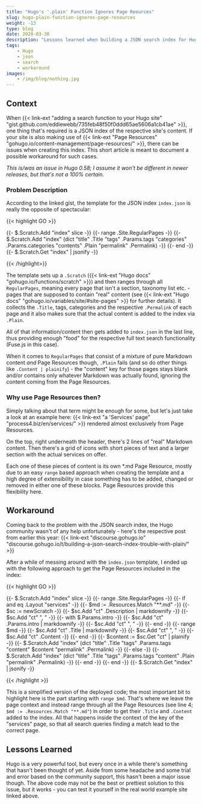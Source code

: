 ```yaml
---
title: "Hugo's '.plain' Function Ignores Page Reources"
slug: hugo-plain-function-ignores-page-resources
weight: -13
type: blog
date: 2020-03-30
description: "Lessons learned when building a JSON search index for Hugo sites using Page Reources."
tags:
    - Hugo
    - json
    - search
    - workaround
images:
    - /img/blog/nothing.jpg
---
```


## Context

When {{< link-ext "adding a search function to your Hugo site" "gist.github.com/eddiewebb/735feb48f50f0ddd65ae5606a1cb41ae" >}}, one thing that's required is a JSON index of the respective site's content. If your site is also making use of {{< link-ext "Page Resources" "gohugo.io/content-management/page-resources/" >}}, there can be issues when creating this index. This short article is meant to document a possible workaround for such cases.

_This is/was an issue in Hugo 0.58; I assume it won't be different in newer releases, but that's not a 100% certain._

### Problem Description

According to the linked gist, the template for the JSON index `index.json` is really the opposite of spectacular:

{{< highlight GO >}}

{{- $.Scratch.Add "index" slice -}}
{{- range .Site.RegularPages -}}
    {{- $.Scratch.Add "index" (dict "title" .Title "tags" .Params.tags "categories" .Params.categories "contents" .Plain "permalink" .Permalink) -}}
{{- end -}}
{{- $.Scratch.Get "index" | jsonify -}}

{{< /highlight>}}

The template sets up a `.Scratch` ({{< link-ext "Hugo docs" "gohugo.io/functions/scratch" >}}) and then ranges through all `RegularPages`, meaning every page that isn't a section, taxonomy list etc. - pages that are supposed to contain "real" content (see {{< link-ext "Hugo docs" "gohugo.io/variables/site/#site-pages" >}} for further details). It collects the `.Title`, tags, categories and the respective `.Permalink` of each page and it also makes sure that the actual content is added to the index via `.Plain`.

All of that information/content then gets added to `index.json` in the last line, thus providing enough "food" for the respective full text search functionality (Fuse.js in this case).

When it comes to `RegularPages` that consist of a mixture of pure Markdown content _and_ Page Resources though, `.Plain` fails (and so do other things like `.Content | plainify`) - the "content" key for those pages stays blank and/or contains only whatever Markdown was actually found, ignoring the content coming from the Page Resources.

### Why use Page Resources then?

Simply talking about that term might be enough for some, but let's just take a look at an example here: {{< link-ext "a 'Services' page" "process4.biz/en/services/" >}} rendered almost exclusively from Page Resources.

On the top, right underneath the header, there's 2 lines of "real" Markdown content. Then there's a grid of icons with short pieces of text and a larger section with the actual services on offer.

Each one of these pieces of content is its own *.md Page Resource, mostly due to an easy `range` based approach when creating the template and a high degree of extensibility in case something has to be added, changed or removed in either one of these blocks. Page Resources provide this flexibility here.

## Workaround

Coming back to the problem with the JSON search index, the Hugo community wasn't of any help unfortunately - here's the respective post from earlier this year: {{< link-ext "discourse.gohugo.io" "discourse.gohugo.io/t/building-a-json-search-index-trouble-with-plain/" >}}

After a while of messing around with the `index.json` template, I ended up with the following approach to get the Page Resources included in the index:

{{< highlight GO >}}

{{- $.Scratch.Add "index" slice -}}
{{- range .Site.RegularPages -}}
    {{- if and eq .Layout "services" -}}
        {{- $md := .Resources.Match "**.md" -}}
        {{- $sc := newScratch -}}
            {{- $sc.Add "ct" .Description | markdownify -}}
            {{- $sc.Add "ct" ", " -}}
            {{- with $.Params.intro -}}
                {{- $sc.Add "ct" .Params.intro | markdownify -}}
                {{- $sc.Add "ct" ", " -}}
            {{- end -}}
            {{- range $md -}}
                {{- $sc.Add "ct" .Title | markdownify -}}
                {{- $sc.Add "ct" ", " -}}
                {{- $sc.Add "ct" .Content -}}
            {{- end -}}
        {{- $content := $sc.Get "ct" | plainify -}}
        {{- $.Scratch.Add "index" (dict "title" .Title "tags" .Params.tags "content" $content "permalink" .Permalink) -}}
    {{- else -}}
        {{- $.Scratch.Add "index" (dict "title" .Title "tags" .Params.tags "content" .Plain "permalink" .Permalink) -}}
    {{- end -}}
{{- end -}}
{{- $.Scratch.Get "index" | jsonify -}}

{{< /highlight >}}

This is a simplified version of the deployed code; the most important bit to highlight here is the part starting with `range $md`. That's where we leave the page context and instead range through all the Page Resources (see line 4; `$md := .Resources.Match "**.md"`) in order to get their `.Title` and `.Content` added to the index. All that happens inside the context of the key of the "services" page, so that all search queries finding a match lead to the correct page.

## Lessons Learned

Hugo is a very powerful tool, but every once in a while there's something that hasn't been thought of yet. Aside from some headache and some trial and error based on the community support, this hasn't been a major issue though. The above code may not be the best or prettiest solution to this issue, but it works - you can test it yourself in the real world example site linked above.